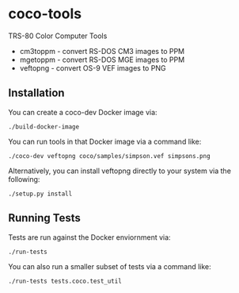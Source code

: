 # coco-tools
TRS-80 Color Computer Tools

- cm3toppm - convert RS-DOS CM3 images to PPM
- mgetoppm - convert RS-DOS MGE images to PPM
- veftopng - convert OS-9 VEF images to PNG


## Installation
You can create a coco-dev Docker image via:
```
./build-docker-image
```

You can run tools in that Docker image via a command like:
```
./coco-dev veftopng coco/samples/simpson.vef simpsons.png
```

Alternatively, you can install veftopng directly to your system via
the following:
```
./setup.py install
```

## Running Tests
Tests are run against the Docker enviornment via:
```
./run-tests
```

You can also run a smaller subset of tests via a command like:
```
./run-tests tests.coco.test_util
```
